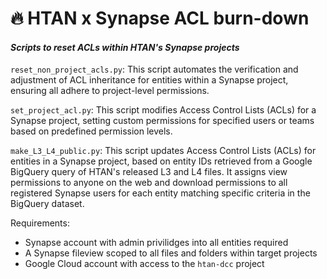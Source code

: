 # 🔥 HTAN x Synapse ACL burn-down

#### *Scripts to reset ACLs within HTAN's Synapse projects*

`reset_non_project_acls.py`: 
This script automates the verification and adjustment of ACL inheritance for entities within a Synapse project, ensuring all adhere to project-level permissions.

`set_project_acl.py`: 
This script modifies Access Control Lists (ACLs) for a Synapse project, setting custom permissions for specified users or teams based on predefined permission levels.

`make_L3_L4_public.py`: This script updates Access Control Lists (ACLs) for entities in a Synapse project, based on entity IDs retrieved from a Google BigQuery query of HTAN's released L3 and L4 files. It assigns view permissions to anyone on the web and download permissions to all registered Synapse users for each entity matching specific criteria in the BigQuery dataset.

Requirements: 
- Synapse account with admin privilidges into all entities required
- A Synapse fileview scoped to all files and folders within target projects
- Google Cloud account with access to the `htan-dcc` project
